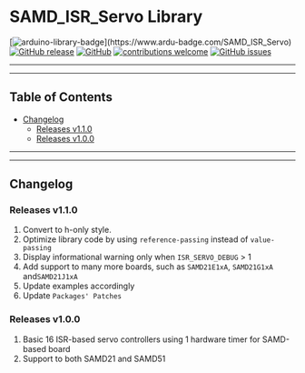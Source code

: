 # SAMD_ISR_Servo Library

[![arduino-library-badge](https://www.ardu-badge.com/badge/SAMD_ISR_Servo.svg?)](https://www.ardu-badge.com/SAMD_ISR_Servo)
[![GitHub release](https://img.shields.io/github/release/khoih-prog/SAMD_ISR_Servo.svg)](https://github.com/khoih-prog/SAMD_ISR_Servo/releases)
[![GitHub](https://img.shields.io/github/license/mashape/apistatus.svg)](https://github.com/khoih-prog/SAMD_ISR_Servo/blob/main/LICENSE)
[![contributions welcome](https://img.shields.io/badge/contributions-welcome-brightgreen.svg?style=flat)](#Contributing)
[![GitHub issues](https://img.shields.io/github/issues/khoih-prog/SAMD_ISR_Servo.svg)](http://github.com/khoih-prog/SAMD_ISR_Servo/issues)


---
---

## Table of Contents

* [Changelog](#changelog)
  * [Releases v1.1.0](#releases-v110)
  * [Releases v1.0.0](#releases-v100)

 
---
---

## Changelog

### Releases v1.1.0

1. Convert to h-only style.
2. Optimize library code by using `reference-passing` instead of `value-passing`
3. Display informational warning only when `ISR_SERVO_DEBUG` > 1
4. Add support to many more boards, such as `SAMD21E1xA`, `SAMD21G1xA` and`SAMD21J1xA`
5. Update examples accordingly
6. Update `Packages' Patches`

### Releases v1.0.0

1. Basic 16 ISR-based servo controllers using 1 hardware timer for SAMD-based board
2. Support to both SAMD21 and SAMD51


